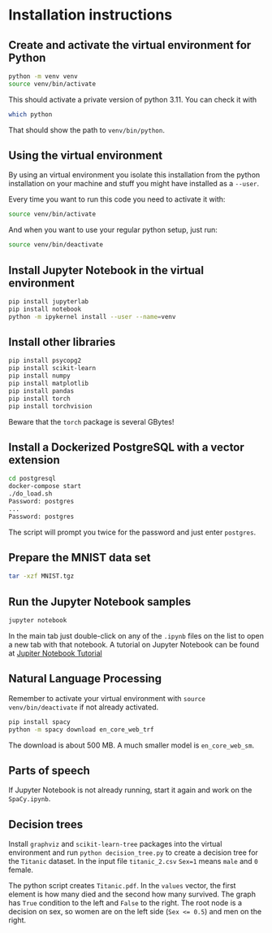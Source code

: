 # Installation instructions

## Create and activate the virtual environment for Python

```bash
python -m venv venv
source venv/bin/activate
```

This should activate a private version of python 3.11. You can check it with

```bash
which python
```

That should show the path to `venv/bin/python`.


## Using the virtual environment

By using an virtual environment you isolate this installation from the python
installation on your machine and stuff you might have installed as a `--user`.

Every time you want to run this code you need to activate it with:

```bash
source venv/bin/activate
```

And when you want to use your regular python setup, just run:

```bash
source venv/bin/deactivate
```

## Install Jupyter Notebook in the virtual environment

```bash
pip install jupyterlab
pip install notebook
python -m ipykernel install --user --name=venv
```

## Install other libraries

```bash
pip install psycopg2
pip install scikit-learn
pip install numpy
pip install matplotlib
pip install pandas
pip install torch
pip install torchvision
```

Beware that the `torch` package is several GBytes!

## Install a Dockerized PostgreSQL with a vector extension

```bash
cd postgresql
docker-compose start
./do_load.sh
Password: postgres
...
Password: postgres
```

The script will prompt you twice for the password and just enter `postgres`.

## Prepare the MNIST data set

```bash
tar -xzf MNIST.tgz
```

## Run the Jupyter Notebook samples

```bash
jupyter notebook
```

In the main tab just double-click on any of the `.ipynb` files on the list to open a new tab
with that notebook. A tutorial on Jupyter Notebook can be found at [Jupiter Notebook Tutorial](https://jupyter-notebook.readthedocs.io/en/stable/examples/Notebook/Notebook%20Basics.html)

## Natural Language Processing

Remember to activate your virtual environment with `source venv/bin/deactivate` if not already
activated.

```bash
pip install spacy
python -m spacy download en_core_web_trf
```

The download is about 500 MB. A much smaller model is `en_core_web_sm`.

## Parts of speech

If Jupyter Notebook is not already running, start it again and work on the `SpaCy.ipynb`.

## Decision trees

Install `graphviz` and `scikit-learn-tree` packages into the virtual environment and
run `python decision_tree.py` to create a decision tree for the `Titanic` dataset.
In the input file `titanic_2.csv` `Sex=1` means `male` and `0` female.

The python script creates `Titanic.pdf`. In the `values` vector, the first element is how
many died and the second how many survived. The graph has `True` condition to the left
and `False` to the right. The root node is a decision on sex, so women are on the left
side (`Sex <= 0.5`) and men on the right.